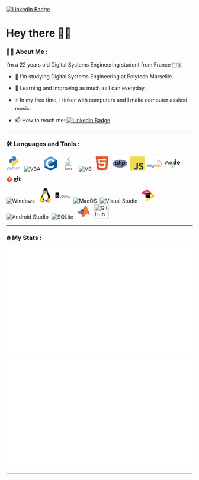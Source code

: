 <div id="badges">
  <a href="https://www.linkedin.com/in/guillaume-gibault-58b4091b0/">
    <img src="https://img.shields.io/badge/LinkedIn-blue?style=for-the-badge&logo=linkedin&logoColor=white" alt="LinkedIn Badge"/>
  </a>
</div>

<!-- Compteur vues -- <img src="https://komarev.com/ghpvc/?username=Guillaume-Gibault&style=flat-square&color=blue" alt=""/>-->

<h1>
  Hey there 👋🏻
  <!-- <img src="https://p.turbosquid.com/ts-thumb/jm/4LG2EO/Li4TeeTF/wavinghandemoji3dmodel000/jpg/1588219048/600x600/fit_q87/602e8c976b5021ed0d55bf073b13a4487afb8f61/wavinghandemoji3dmodel000.jpg" width="30px"/>-->
</h1>

### :man_technologist: About Me :

I'm a 22 years old Digital Systems Engineering student from France :fr:.

- :telescope: I’m studying Digital Systems Engineering at Polytech Marseille.

- :seedling: Learning and Improving as much as I can everyday.

- :zap: In my free time, I tinker with computers and I make computer assited music.

- :mailbox: How to reach me: [![Linkedin Badge](https://img.shields.io/badge/-blue?style=flat&logo=Linkedin&logoColor=white)](https://www.linkedin.com/in/guillaume-gibault-58b4091b0/)

---

### :hammer_and_wrench: Languages and Tools :

<div>
  <img src="https://github.com/devicons/devicon/blob/master/icons/python/python-original-wordmark.svg" title="Python" alt="Python" width="40" height="40"/>&nbsp;
  <img src="https://i.imgur.com/3N5Gzns.png" title="VBA" alt="VBA" width="40" height="40"/>&nbsp;
  <img src="https://github.com/devicons/devicon/blob/master/icons/c/c-original.svg" title="C" alt="C" width="40" height="40"/>&nbsp;
  <!--<img src="https://github.com/devicons/devicon/blob/master/icons/cplusplus/cplusplus-original.svg" title="C++" alt="C++" width="40" height="40"/>&nbsp;-->
  <img src="https://github.com/devicons/devicon/blob/master/icons/java/java-original-wordmark.svg" title="Java" alt="Java" width="40" height="40"/>&nbsp;
  <img src="https://i.imgur.com/Fw5A14O.png" title="VB" alt="VB" width="40" height="40"/>&nbsp;
  <img src="https://github.com/devicons/devicon/blob/master/icons/html5/html5-original.svg" title="HTML5" alt="HTML" width="40" height="40"/>&nbsp;
  <img src="https://github.com/devicons/devicon/blob/master/icons/php/php-original.svg" title="PHP" alt="PHP" width="40" height="40"/>&nbsp;
  <img src="https://github.com/devicons/devicon/blob/master/icons/javascript/javascript-original.svg" title="JavaScript" alt="JavaScript" width="40" height="40"/>&nbsp;
  <img src="https://github.com/devicons/devicon/blob/master/icons/mysql/mysql-original-wordmark.svg" title="MySQL"  alt="MySQL" width="40" height="40"/>&nbsp;
  <img src="https://github.com/devicons/devicon/blob/master/icons/nodejs/nodejs-original-wordmark.svg" title="NodeJS" alt="NodeJS" width="40" height="40"/>&nbsp;
  <img src="https://github.com/devicons/devicon/blob/master/icons/git/git-original-wordmark.svg" title="Git" **alt="Git" width="40" height="40"/>
</div>
<div>
  <img src="https://i.imgur.com/BI5ohla.png" title="Windows" alt="Windows" width="40" height="40"/>&nbsp;
  <img src="https://github.com/devicons/devicon/blob/master/icons/linux/linux-original.svg" title="Linux" alt="Linux" width="40" height="40"/>&nbsp;
  <img src="https://github.com/devicons/devicon/blob/master/icons/ubuntu/ubuntu-plain-wordmark.svg" title="Ubuntu" alt="Ubuntu" width="40" height="40"/>&nbsp;
  <img src="https://i.imgur.com/Dhyd2pX.png" title="MacOS" alt="MacOS" width="40" height="40"/>&nbsp;
  <img src="https://i.imgur.com/gqrDF6q.png" title="Visual Studio" alt="Visual Studio" width="40" height="40"/>&nbsp;
  <img src="https://github.com/devicons/devicon/blob/master/icons/jetbrains/jetbrains-original.svg" title="JetBrains" alt="JetBrains" width="40" height="40"/>&nbsp;
  <img src="https://i.imgur.com/bx5n0rB.png" title="Android Studio" alt="Android Studio" width="40" height="40"/>&nbsp;
  <img src="https://i.imgur.com/1ipTXCO.png" title="SQLite" alt="SQLite" width="40" height="40"/>&nbsp;
  <img src="https://github.com/devicons/devicon/blob/master/icons/matlab/matlab-original.svg" title="Matlab" alt="Matlab" width="40" height="40"/>&nbsp;
  <img src="https://i.imgur.com/C3p3Kt8.png" title="GitHub" **alt="GitHub" width="40" height="40"/>
</div>

---

### :fire: My Stats :

![](https://github.com/Guillaume-Gibault/github-stats/blob/master/generated/overview.svg#gh-dark-mode-only)
![](https://github.com/Guillaume-Gibault/github-stats/blob/master/generated/languages.svg#gh-dark-mode-only)

---
